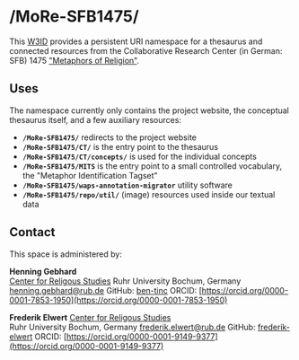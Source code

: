# /MoRe-SFB1475/

This [W3ID](https://w3id.org) provides a persistent URI namespace for a thesaurus and connected resources from the Collaborative Research Center (in German: SFB) 1475 ["Metaphors of Religion"](https://sfb1475.ruhr-uni-bochum.de/en/).

## Uses

The namespace currently only contains the project website, the conceptual thesaurus itself, and a few auxiliary resources:

* **`/MoRe-SFB1475/`** redirects to the project website
* **`/MoRe-SFB1475/CT/`** is the entry point to the thesaurus
* **`/MoRe-SFB1475/CT/concepts/`** is used for the individual concepts
* **`/MoRe-SFB1475/MITS`** is the entry point to a small controlled vocabulary, the "Metaphor Identification Tagset"
* **`/MoRe-SFB1475/waps-annotation-migrator`** utility software
* **`/MoRe-SFB1475/repo/util/`** (image) resources used inside our textual data 

## Contact

This space is administered by:  

**Henning Gebhard**   
[Center for Religous Studies](https://ceres.rub.de/de/)
Ruhr University Bochum, Germany
<henning.gebhard@rub.de>
GitHub: [ben-tinc](https://github.com/ben-tinc)
ORCID: [https://orcid.org/0000-0001-7853-1950](https://orcid.org/0000-0001-7853-1950)

**Frederik Elwert**
[Center for Religous Studies](https://ceres.rub.de/de/)  
Ruhr University Bochum, Germany
<frederik.elwert@rub.de>
GitHub: [frederik-elwert](https://github.com/frederik-elwert)
ORCID: [https://orcid.org/0000-0001-9149-9377](https://orcid.org/0000-0001-9149-9377)
